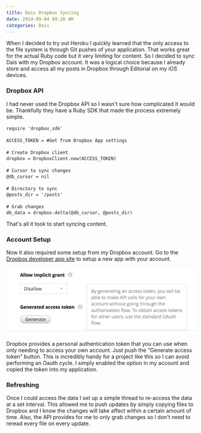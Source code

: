 ```yaml
---
title: Dais Dropbox Syncing
date: 2014-09-04 09:20 AM
categories: Dais
---
```


When I decided to try out Heroku I quickly learned that the only access to the file system is through Git pushes of your application. That works great for the actual Ruby code but it very limiting for content. So I decided to sync Dais with my Dropbox account. It was a logical choice because I already store and access all my posts in Dropbox through Editorial on my iOS devices.

### Dropbox API

I had never used the Dropbox API so I wasn't sure how complicated it would be. Thankfully they have a Ruby SDK that made the process extremely simple.

	require 'dropbox_sdk'

	ACCESS_TOKEN = #Get from Dropbox App settings

	# Create Dropbox client
	dropbox = DropboxClient.new(ACCESS_TOKEN)

	# Cursor to sync changes
	@db_cursor = nil

	# Directory to sync
	@posts_dir = '/posts'

	# Grab changes
	db_data = dropbox.delta(@db_cursor, @posts_dir)

That's all it took to start syncing content.

### Account Setup

Now it also required some setup from my Dropbox account. Go to the [Dropbox developer app site](https://www.dropbox.com/developers/apps) to setup a new app with your account.

![Dropbox access token](../Images/dropbox-access-token.jpg)

Dropbox provides a personal authentication token that you can use when only needing to access your own account. Just push the "Generate access token" button. This is incredibly handy for a project like this so I can avoid performing an Oauth cycle. I simply enabled the option in my account and copied the token into my application.

### Refreshing

Once I could access the data I set up a simple thread to re-access the data at a set interval. This allowed me to push updates by simply copying files to Dropbox and I know the changes will take affect within a certain amount of time. Also, the API provides for me to only grab changes so I don't need to reread every file on every update.